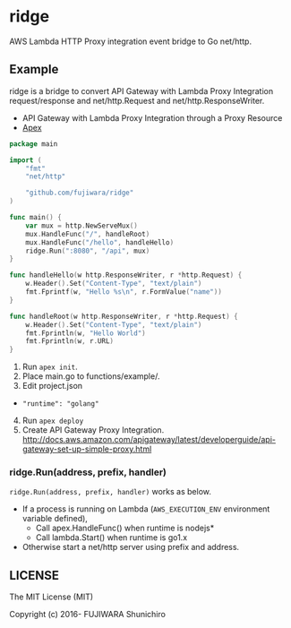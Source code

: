 # ridge

AWS Lambda HTTP Proxy integration event bridge to Go net/http.

## Example

ridge is a bridge to convert API Gateway with Lambda Proxy Integration request/response and net/http.Request and net/http.ResponseWriter.

- API Gateway with Lambda Proxy Integration through a Proxy Resource
- [Apex](http://apex.run/)

```go
package main

import (
	"fmt"
	"net/http"

	"github.com/fujiwara/ridge"
)

func main() {
	var mux = http.NewServeMux()
	mux.HandleFunc("/", handleRoot)
	mux.HandleFunc("/hello", handleHello)
	ridge.Run(":8080", "/api", mux)
}

func handleHello(w http.ResponseWriter, r *http.Request) {
	w.Header().Set("Content-Type", "text/plain")
	fmt.Fprintf(w, "Hello %s\n", r.FormValue("name"))
}

func handleRoot(w http.ResponseWriter, r *http.Request) {
	w.Header().Set("Content-Type", "text/plain")
	fmt.Fprintln(w, "Hello World")
	fmt.Fprintln(w, r.URL)
}
```

1. Run `apex init`.
2. Place main.go to functions/example/.
3. Edit project.json
  - `"runtime": "golang"`
4. Run `apex deploy`
5. Create API Gateway Proxy Integration. http://docs.aws.amazon.com/apigateway/latest/developerguide/api-gateway-set-up-simple-proxy.html

### ridge.Run(address, prefix, handler)

`ridge.Run(address, prefix, handler)` works as below.

- If a process is running on Lambda (`AWS_EXECUTION_ENV` environment variable defined),
  - Call apex.HandleFunc() when runtime is nodejs*
  - Call lambda.Start() when runtime is go1.x
- Otherwise start a net/http server using prefix and address.

## LICENSE

The MIT License (MIT)

Copyright (c) 2016- FUJIWARA Shunichiro
